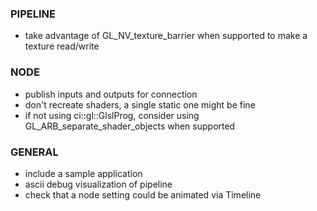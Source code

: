 
### PIPELINE
- take advantage of GL_NV_texture_barrier when supported to make a texture read/write

### NODE
- publish inputs and outputs for connection
- don't recreate shaders, a single static one might be fine
- if not using ci::gl::GlslProg, consider using GL_ARB_separate_shader_objects when supported

### GENERAL
- include a sample application
- ascii debug visualization of pipeline
- check that a node setting could be animated via Timeline
